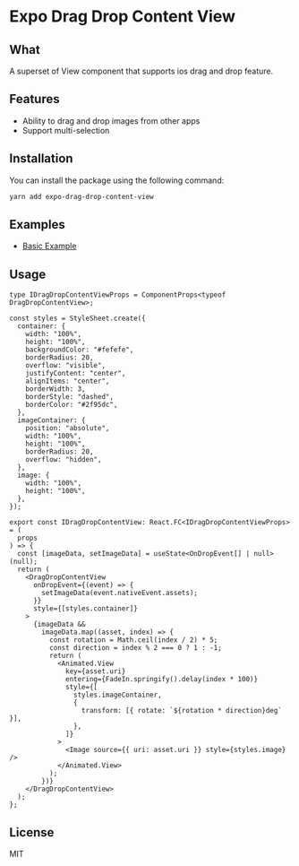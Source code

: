 # Expo Drag Drop Content View

## What

A superset of View component that supports ios drag and drop feature.

## Features

- Ability to drag and drop images from other apps
- Support multi-selection

## Installation

You can install the package using the following command:

```sh
yarn add expo-drag-drop-content-view
```

## Examples

- [Basic Example](./example/App.tsx)

## Usage

```tsx
type IDragDropContentViewProps = ComponentProps<typeof DragDropContentView>;

const styles = StyleSheet.create({
  container: {
    width: "100%",
    height: "100%",
    backgroundColor: "#fefefe",
    borderRadius: 20,
    overflow: "visible",
    justifyContent: "center",
    alignItems: "center",
    borderWidth: 3,
    borderStyle: "dashed",
    borderColor: "#2f95dc",
  },
  imageContainer: {
    position: "absolute",
    width: "100%",
    height: "100%",
    borderRadius: 20,
    overflow: "hidden",
  },
  image: {
    width: "100%",
    height: "100%",
  },
});

export const IDragDropContentView: React.FC<IDragDropContentViewProps> = (
  props
) => {
  const [imageData, setImageData] = useState<OnDropEvent[] | null>(null);
  return (
    <DragDropContentView
      onDropEvent={(event) => {
        setImageData(event.nativeEvent.assets);
      }}
      style={[styles.container]}
    >
      {imageData &&
        imageData.map((asset, index) => {
          const rotation = Math.ceil(index / 2) * 5;
          const direction = index % 2 === 0 ? 1 : -1;
          return (
            <Animated.View
              key={asset.uri}
              entering={FadeIn.springify().delay(index * 100)}
              style={[
                styles.imageContainer,
                {
                  transform: [{ rotate: `${rotation * direction}deg` }],
                },
              ]}
            >
              <Image source={{ uri: asset.uri }} style={styles.image} />
            </Animated.View>
          );
        })}
    </DragDropContentView>
  );
};
```

## License

MIT

